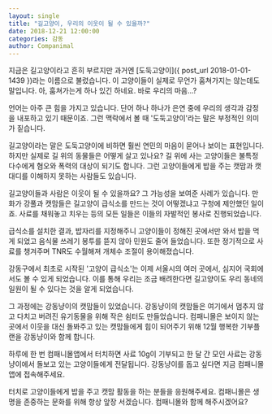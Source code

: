 ```yaml
---
layout: single
title: "길고양이, 우리의 이웃이 될 수 있을까?"
date: 2018-12-21 12:00:00
categories: 감동
author: Companimal
---
```


지금은 길고양이라고 흔히 부르지만 과거엔 [도둑고양이]({ post_url 2018-01-01-1439 })라는 이름으로 불렀습니다. 이 고양이들이 실제로 무언가 훔쳐가지는 않는데도 말입니다. 아, 훔쳐가는게 하나 있긴 하네요. 바로 우리의 마음...?

언어는 아주 큰 힘을 가지고 있습니다. 단어 하나 하나가 은연 중에 우리의 생각과 감정을 내포하고 있기 때문이죠. 그런 맥락에서 볼 때 '도둑고양이'라는 말은 부정적인 의미가 짙습니다.

길고양이라는 말은 도둑고양이에 비하면 훨씬 연민의 마음이 묻어나 보이는 표현입니다. 하지만 실제로 길 위의 동물들은 어떻게 살고 있나요? 길 위에 사는 고양이들은 불특정 다수에게 혐오와 폭력의 대상이 되기도 합니다. 그런 고양이들에게 밥을 주는 캣맘과 캣대디를 이해하지 못하는 사람들도 있습니다.

길고양이들과 사람은 이웃이 될 수 있을까요? 그 가능성을 보여준 사례가 있습니다. 만화가 강풀과 캣맘들은 길고양이 급식소를 만드는 것이 어떻겠냐고 구청에 제안했던 일이죠. 사료를 채워놓고 치우는 등의 모든 일들은 이들의 자발적인 봉사로 진행되었습니다.

급식소를 설치한 결과, 밥자리를 지정해주니 고양이들이 정해진 곳에서만 와서 밥을 먹게 되었고 음식물 쓰레기 봉투를 뜯지 않아 민원도 줄어 들었습니다. 또한 정기적으로 사료를 챙겨주며 TNR도 수월해져 개체수 조절이 용이해졌습니다.

강동구에서 최초로 시작된 '고양이 급식소'는 이제 서울시의 여러 곳에서, 심지어 국회에서도 볼 수 있게 되었습니다. 이를 통해 우리는 조금 배려한다면 길고양이도 우리 동네의 일원이 될 수 있다는 것을 알게 되었습니다.

그 과정에는 강동냥이의 캣맘들이 있었습니다. 강동냥이의 캣맘들은 여기에서 멈추지 않고 다치고 버려진 유기동물을 위해 작은 쉼터도 만들었습니다. 컴패니몰은 보이지 않는 곳에서 이웃을 대신 돌봐주고 있는 캣맘들에게 힘이 되어주기 위해 12월 행복한 기부플랜을 강동냥이와 함께 합니다.

하루에 한 번 컴패니몰앱에서 터치하면 사료 10g이 기부되고 한 달 간 모인 사료는 강동냥이에서 돌보고 있는 고양이들에게 전달됩니다. 강동냥이를 돕고 싶다면 지금 컴패니몰 앱에 접속해주세요.

터치로 고양이들에게 밥을 주고 캣맘 활동을 하는 분들을 응원해주세요. 컴패니몰은 생명을 존중하는 문화를 위해 항상 앞장 서겠습니다. 컴패니몰와 함께 해주시겠어요?
